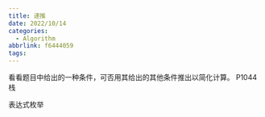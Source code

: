```yaml
---
title: 递推
date: 2022/10/14
categories:
  - Algorithm
abbrlink: f6444059
tags:
---
```



看看题目中给出的一种条件，可否用其给出的其他条件推出以简化计算。
P1044 栈

表达式枚举

